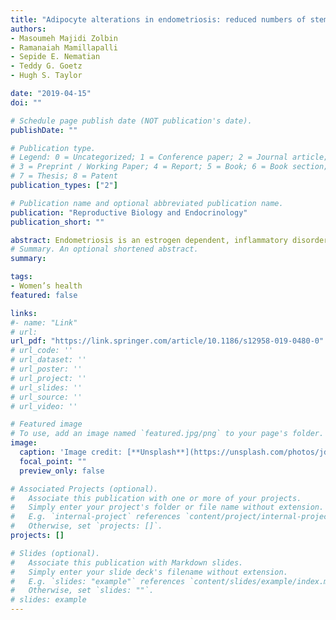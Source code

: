 ```yaml
---
title: "Adipocyte alterations in endometriosis: reduced numbers of stem cells and microRNA induced alterations in adipocyte metabolic gene expression"
authors:
- Masoumeh Majidi Zolbin
- Ramanaiah Mamillapalli
- Sepide E. Nematian
- Teddy G. Goetz
- Hugh S. Taylor

date: "2019-04-15"
doi: ""

# Schedule page publish date (NOT publication's date).
publishDate: ""

# Publication type.
# Legend: 0 = Uncategorized; 1 = Conference paper; 2 = Journal article;
# 3 = Preprint / Working Paper; 4 = Report; 5 = Book; 6 = Book section;
# 7 = Thesis; 8 = Patent
publication_types: ["2"]

# Publication name and optional abbreviated publication name.
publication: "Reproductive Biology and Endocrinology"
publication_short: ""

abstract: Endometriosis is an estrogen dependent, inflammatory disorder occurring in 5–10% of reproductive-aged women. Women with endometriosis have a lower body mass index (BMI) and decreased body fat compared to those without the disease, yet few studies have focused on the metabolic abnormalities in adipose tissue in women with endometriosis. Previously, we identified microRNAs that are differentially expressed in endometriosis and altered in the serum of women with the disease. Here we explore the effect of endometriosis on fat tissue and identified a role for endometriosis-related microRNAs in fat metabolism and a reduction in adipocyte stem cell number.
# Summary. An optional shortened abstract.
summary:

tags:
- Women’s health
featured: false

links:
#- name: "Link"
# url: 
url_pdf: "https://link.springer.com/article/10.1186/s12958-019-0480-0"
# url_code: ''
# url_dataset: ''
# url_poster: ''
# url_project: ''
# url_slides: ''
# url_source: ''
# url_video: ''

# Featured image
# To use, add an image named `featured.jpg/png` to your page's folder. 
image:
  caption: 'Image credit: [**Unsplash**](https://unsplash.com/photos/jdD8gXaTZsc)'
  focal_point: ""
  preview_only: false

# Associated Projects (optional).
#   Associate this publication with one or more of your projects.
#   Simply enter your project's folder or file name without extension.
#   E.g. `internal-project` references `content/project/internal-project/index.md`.
#   Otherwise, set `projects: []`.
projects: []

# Slides (optional).
#   Associate this publication with Markdown slides.
#   Simply enter your slide deck's filename without extension.
#   E.g. `slides: "example"` references `content/slides/example/index.md`.
#   Otherwise, set `slides: ""`.
# slides: example
---
```




